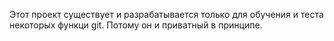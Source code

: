 Этот проект существует и разрабатывается только для обучения и теста некоторых функци git. Потому он и приватный в принципе.
